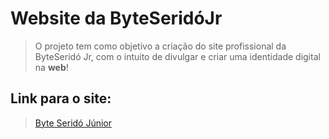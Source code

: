 # Website da ByteSeridóJr

> O projeto tem como objetivo a criação do site profissional da ByteSeridó Jr, com o intuito de divulgar e criar uma identidade digital na **web**!

## Link para o site:
> [Byte Seridó Júnior](https://byteseridojr.netlify.app/)
